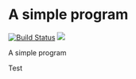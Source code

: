 # A simple program

[![Build Status](https://travis-ci.com/rutgervandeelen/simple.svg?branch=master)](https://travis-ci.com/rutgervandeelen/simple)
[![](https://tokei.rs/b1/github/rutgervandeelen/simple)](https://github.com/Aaronepower/tokei)

A simple program

Test
